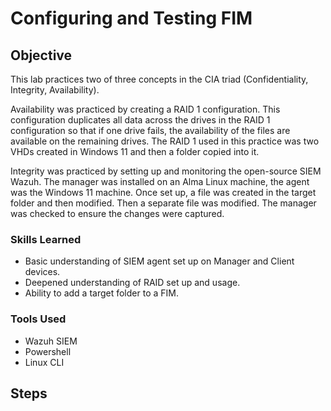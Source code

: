 # Configuring and Testing FIM

## Objective

This lab practices two of three concepts in the CIA triad (Confidentiality, Integrity, Availability).

Availability was practiced by creating a RAID 1 configuration. This configuration duplicates all data across the drives in the RAID 1 configuration so that if one drive fails, the availability of the files are available on the remaining drives. The RAID 1 used in this practice was two VHDs created in Windows 11 and then a folder copied into it.

Integrity was practiced by setting up and monitoring the open-source SIEM Wazuh. The manager was installed on an Alma Linux machine, the agent was the Windows 11 machine. Once set up, a file was created in the target folder and then modified. Then a separate file was modified. The manager was checked to ensure the changes were captured.

### Skills Learned

- Basic understanding of SIEM agent set up on Manager and Client devices. 
- Deepened understanding of RAID set up and usage.
- Ability to add a target folder to a FIM. 

### Tools Used


- Wazuh SIEM
- Powershell
- Linux CLI

## Steps
